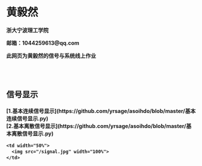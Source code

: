    <tr>
    <td width="100%">
      <h1>黄毅然</h1>
      <p><b>浙大宁波理工学院</b></p>
      <p><b>邮箱：1044259613@qq.com</b></p>
      <p><b>此网页为黄毅然的信号与系统线上作业</b></p>
      <br><br/>
      <h2>信号显示<h4>
      [1.基本连续信号显示](https://github.com/yrsage/asoihdo/blob/master/基本连续信号显示.py)
      <br>
      [2.基本离散信号显示](https://github.com/yrsage/asoihdo/blob/master/基本离散信号显示.py)
    </td>
    
    <td width="50%">
      <img src="/signal.jpg" width="100%">
    </td>
  </tr>
</table>
</div>
